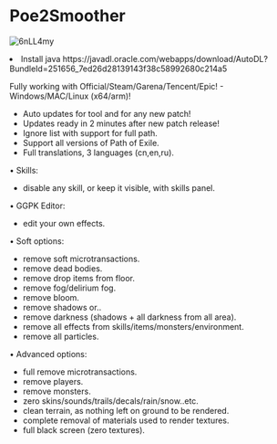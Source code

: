 # Poe2Smoother
![6nLL4my](https://github.com/user-attachments/assets/30889813-578b-4a5a-88c2-3baa2c461d74)

<li>Install java https://javadl.oracle.com/webapps/download/AutoDL?BundleId=251656_7ed26d28139143f38c58992680c214a5</li>
 
 Fully working with Official/Steam/Garena/Tencent/Epic! - Windows/MAC/Linux (x64/arm)!

- Auto updates for tool and for any new patch!
- Updates ready in 2 minutes after new patch release!
- Ignore list with support for full path.
- Support all versions of Path of Exile.
- Full translations, 3 languages (cn,en,ru).

• Skills:
- disable any skill, or keep it visible, with skills panel.

• GGPK Editor:
- edit your own effects.

• Soft options:
- remove soft microtransactions.
- remove dead bodies.
- remove drop items from floor.
- remove fog/delirium fog.
- remove bloom.
- remove shadows or..
- remove darkness (shadows + all darkness from all area).
- remove all effects from skills/items/monsters/environment.
- remove all particles.

• Advanced options:
- full remove microtransactions.
- remove players.
- remove monsters.
- zero skins/sounds/trails/decals/rain/snow..etc.
- clean terrain, as nothing left on ground to be rendered.
- complete removal of materials used to render textures.
- full black screen (zero textures).

